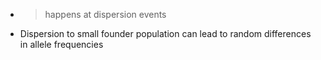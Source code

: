 -
  > happens at dispersion events
- Dispersion to small founder population can lead to random differences in allele frequencies